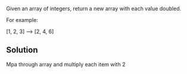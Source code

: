 Given an array of integers, return a new array with each value doubled.

For example:

[1, 2, 3] --> [2, 4, 6]

## Solution
Mpa through array and multiply each item with 2